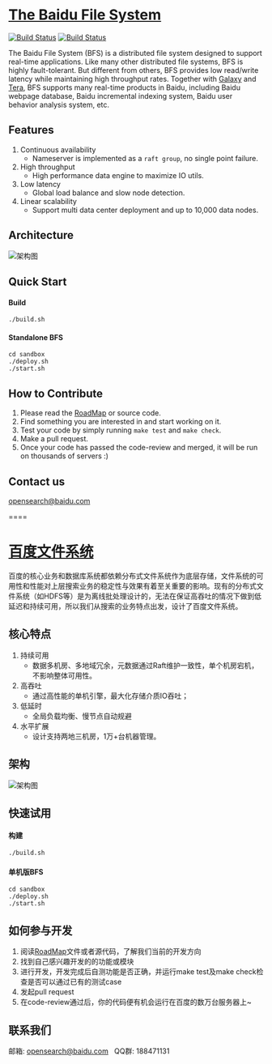 [The Baidu File System](http://github.com/baidu/bfs)
======

 [![Build Status](https://travis-ci.org/baidu/bfs.svg?branch=master)](https://travis-ci.org/baidu/bfs)  [![Build Status](https://scan.coverity.com/projects/8135/badge.svg)](https://scan.coverity.com/projects/myawan-bfs-1/) 

The Baidu File System (BFS) is a distributed file system designed to support real-time applications. Like many other distributed file systems, BFS is highly fault-tolerant. But different from others, BFS provides low read/write latency while maintaining high throughput rates. Together with [Galaxy](https://github.com/baidu/galaxy) and [Tera](http://github.com/baidu/tera), BFS supports many real-time products in Baidu, including Baidu webpage database, Baidu incremental indexing system, Baidu user behavior analysis system, etc.

## Features
1. Continuous availability 
	* Nameserver is implemented as a `raft group`, no single point failure.
2. High throughput
	* High performance data engine to maximize IO utils.
3. Low latency
	* Global load balance and slow node detection.
4. Linear scalability
	* Support multi data center deployment and up to 10,000 data nodes.

## Architecture
![架构图](resources/images/bfs-arch2-mini.png)

## Quick Start
#### Build  
    ./build.sh
#### Standalone BFS
    cd sandbox
    ./deploy.sh
    ./start.sh

## How to Contribute
1. Please read the [RoadMap](docs/en/roadmap.md) or source code.  
2. Find something you are interested in and start working on it.
3. Test your code by simply running `make test` and `make check`.
4. Make a pull request.
5. Once your code has passed the code-review and merged, it will be run on thousands of servers :)


## Contact us
opensearch@baidu.com

====

[百度文件系统](http://github.com/baidu/bfs)
====

百度的核心业务和数据库系统都依赖分布式文件系统作为底层存储，文件系统的可用性和性能对上层搜索业务的稳定性与效果有着至关重要的影响。现有的分布式文件系统（如HDFS等）是为离线批处理设计的，无法在保证高吞吐的情况下做到低延迟和持续可用，所以我们从搜索的业务特点出发，设计了百度文件系统。

## 核心特点
1. 持续可用  
	* 数据多机房、多地域冗余，元数据通过Raft维护一致性，单个机房宕机，不影响整体可用性。  
2. 高吞吐  
	* 通过高性能的单机引擎，最大化存储介质IO吞吐；  
3. 低延时  
	* 全局负载均衡、慢节点自动规避  
4. 水平扩展  
	* 设计支持两地三机房，1万+台机器管理。  

## 架构
![架构图](resources/images/bfs-arch2-mini.png)

## 快速试用
#### 构建
    ./build.sh
#### 单机版BFS
    cd sandbox
    ./deploy.sh
    ./start.sh

## 如何参与开发
1. 阅读[RoadMap](docs/cn/roadmap.md)文件或者源代码，了解我们当前的开发方向
2. 找到自己感兴趣开发的的功能或模块
3. 进行开发，开发完成后自测功能是否正确，并运行make test及make check检查是否可以通过已有的测试case
4. 发起pull request
5. 在code-review通过后，你的代码便有机会运行在百度的数万台服务器上~


## 联系我们
邮箱: opensearch@baidu.com  
QQ群: 188471131
